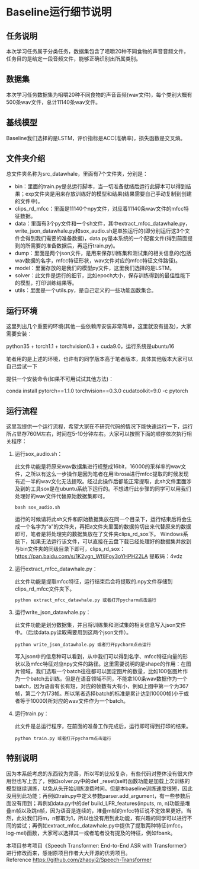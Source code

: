 # Baseline运行细节说明

## 任务说明

本次学习任务属于分类任务，数据集包含了咀嚼20种不同食物的声音音频文件，任务目的是给定一段音频文件，能够正确识别出所属类别。

## 数据集

本次学习任务数据集为咀嚼20种不同食物的声音音频(wav文件)，每个类别大概有500条wav文件，总计11140条wav文件。

## 基线模型

Baseline我们选择的是LSTM，评价指标是ACC(准确率)，损失函数是交叉熵。

## 文件夹介绍

总文件夹名称为src_datawhale，里面有7个文件夹，分别是：

- bin：里面的train.py是总运行脚本，当一切准备就绪后运行此脚本可以得到结果；exp文件夹是用来存放训练好的模型和结果(结果需要自己手动复制到创建的文件中)。
- clips_rd_mfcc：里面是11140个npy文件，对应着11140条wav文件的mfcc特征数据。
- data：里面有3个py文件和一个sh文件，其中extract_mfcc_datawhale.py，write_json_datawhale.py和sox_audio.sh是单独运行的(即分别运行这3个文件会得到我们需要的准备数据)，data.py是本系统的一个配套文件(得到前面提到的所需要的准备数据后，再运行train.py)。
- dump：里面是两个json文件，是用来保存训练集和测试集的相关信息的(包括wav数据的名字，mfcc特征形状，wav文件对应的mfcc特征文件路径)。
- model：里面存放的是我们的模型py文件，这里我们选择的是LSTM。
- solver：此文件是运行的细节，比如epoch大小，保存训练得到的最佳性能下的模型，打印训练结果等。
- utils：里面是一个utils.py，是自己定义的一些功能函数集合。

## 运行环境

这里列出几个重要的环境(其他一些依赖库安装非常简单，这里就没有提及)，大家需要安装：

python35 + torch1.1 + torchvision0.3 + cuda9.0，运行系统是ubuntu16

笔者用的是上述的环境，也许有的同学版本高于笔者版本，具体其他版本大家可以自己尝试一下

提供一个安装命令(如果不可用试试其他方法)：

conda install pytorch==1.1.0 torchvision==0.3.0 cudatoolkit=9.0 -c pytorch

## 运行流程

这里我提供一个运行流程，希望大家在不研究代码的情况下能快速运行一下，运行所占显存760M左右，时间在5-10分钟左右。大家可以按照下面的顺序依次执行相关程序：

1. 运行sox_audio.sh：

   此文件功能是将原来wav数据集进行规整成16bit，16000的采样率的wav文件，之所以有这么一步操作是因为笔者在用librosa进行mfcc提取的时候发现有近一半的wav文化无法提取。经过此操作后都能正常提取，此sh文件里面涉及到的工具sox是在ubuntu系统下运行的。不想进行此步骤的同学可以用我们处理好的wav文件代替原始数据集即可。

   ```
   bash sox_audio.sh
   ```

   运行的时候请将此sh文件和原始数据集放在同一个目录下，运行结束后将会生成一个名字为“a”的文件夹，再把a文件夹里面的数据剪切出来代替原来的数据即可，笔者是将处理完的数据集放在了文件夹clips_rd_sox下。
   Windows系统下，如果无法运行该文件，可以直接在云盘下载已经处理好的数据集并放到与bin文件夹的同级目录下即可，clips_rd_sox：https://pan.baidu.com/s/1K2vgn_Wf8Foy3oYHPH22LA 提取码：4vdz 


2. 运行extract_mfcc_datawhale.py：

   此文件功能是提取mfcc特征，运行结束后会将提取的.npy文件存储到clips_rd_mfcc文件夹下。

   ```python
   python extract_mfcc_datawhale.py 或者打开pycharm点击运行
   ```

   

3. 运行write_json_datawhale.py：

   此文件功能是划分数据集，并且将训练集和测试集的相关信息写入json文件中。（后续data.py读取需要用到这两个json文件）。

   ```
   python write_json_datawhale.py 或者打开pycharm点击运行
   ```
   写入json中的信息种可以看到，从中我们可以得到名字、mfcc特征向量的形状以及mfcc特征对应npy文件的路径。这里需要说明的是shape的作用：在图片领域，我们选取一个batch往往都可以固定图片的数量，比如100张图片作为一个batch去训练。但是在语音领域不同，不能拿100条wav数据作为一个batch，因为语音有长有短，对应的帧数有大有小，例如上图中第一个为367帧，第二个为173帧。所以笔者选择batch的标准是累计达到10000帧(小于或者等于10000)所对应的wav文件作为一个batch。

4. 运行train.py：

   此文件是总运行程序，在前面的准备工作完成后，运行即可得到打印的结果。

   ```
   python train.py 或者打开pycharm点击运行
   ```


## 特别说明

因为本系统考虑的东西较为完善，所以写的比较复杂，有些代码对整体没有很大作用但也写上去了，例如solver.py中的def _reset(self)函数功能是加载上次训练的模型继续训练，以免从头开始训练浪费时间。但是本baseline训练速度很短，因此没用到此功能；再例如train.py中定义参数parser.add_argument，有一些参数后面没有用到；再例如data.py中的def build_LFR_features(inputs, m, n)功能是堆叠m帧以及跳n帧，因为语音是连续的，堆叠m帧的mfcc特征说不定效果更好。当然，此处我们将m，n都取为1，所以也没有用到此功能，有兴趣的同学可以进行不同的尝试；再例如extract_mfcc_datawhale.py中提供了提取两种特征(mfcc，log-mel)函数，大家可以选择其一或者笔者没有提及的特征，例如fbank。

本项目参考项目《Speech Transformer: End-to-End ASR with Transformer》进行修改而来，感谢原项目作者大大开源的优秀项目。 Reference https://github.com/zhaoyi2/Speech-Transformer
